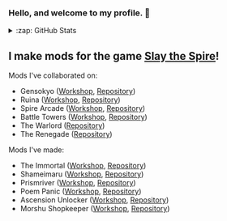 ### Hello, and welcome to my profile. 👋

<details>
  <summary>:zap: GitHub Stats</summary>

  <img align="middle" alt="nightbug's GitHub Stats" src="https://github-readme-stats.squeeny.vercel.app/api?username=nightbug&show_icons=true&hide_border=true" />

</details>

## I make mods for the game [Slay the Spire][spire]!

Mods I've collaborated on:

- Gensokyo ([Workshop][gensokyoWorkshop], [Repository][gensokyoRepo])
- Ruina ([Workshop][ruinaWorkshop], [Repository][ruinaRepo])
- Spire Arcade ([Workshop][arcadeWorkshop], [Repository][arcadeRepo])
- Battle Towers ([Workshop][battletowersWorkshop], [Repository][battletowersRepo])
- The Warlord ([Repository][warlordRepo])
- The Renegade ([Repository][renegadeRepo])

Mods I've made:

- The Immortal ([Workshop][mokouWorkshop], [Repository][mokouRepo])
- Shameimaru ([Workshop][ayaWorkshop], [Repository][ayaRepo])
- Prismriver ([Workshop][prismriverWorkshop], [Repository][prismriverRepo])
- Poem Panic ([Workshop][poemWorkshop], [Repository][poemRepo])
- Ascension Unlocker ([Workshop][unlockerWorkshop], [Repository][unlockerRepo])
- Morshu Shopkeeper ([Workshop][morshuWorkshop], [Repository][morshuRepo])

[spire]: https://store.steampowered.com/app/646570/Slay_the_Spire/

[gensokyoRepo]: https://github.com/Darkglade1/Gensokyo
[gensokyoWorkshop]: https://steamcommunity.com/sharedfiles/filedetails/?id=1943540698

[arcadeWorkshop]: https://steamcommunity.com/sharedfiles/filedetails/?id=2366400517
[arcadeRepo]: https://github.com/erasels/MinigamesTheSpire

[battleTowersWorkshop]: https://steamcommunity.com/sharedfiles/filedetails/?id=2724117330
[battleTowersRepo]: https://github.com/erasels/MtSAnniversary-BattleTowers

[warlordRepo]: https://github.com/Cartopol/STS_Community_Warlord_Mod
[renegadeRepo]: https://github.com/IGHARARI/heavenschildren

[mokouRepo]: https://github.com/squeeny/MokouMod
[mokouWorkshop]: https://steamcommunity.com/sharedfiles/filedetails/?id=2128916759

[ayaRepo]: https://github.com/squeeny/Shameimaru
[ayaWorkshop]: https://steamcommunity.com/sharedfiles/filedetails/?id=2407446370

[prismriverRepo]: https://github.com/squeeny/Prismriver
[prismriverWorkshop]: https://steamcommunity.com/sharedfiles/filedetails/?id=2430746771

[poemRepo]: https://github.com/squeeny/PoemPanic
[poemWorkshop]: https://steamcommunity.com/sharedfiles/filedetails/?id=2350128329

[unlockerWorkshop]: https://steamcommunity.com/sharedfiles/filedetails/?id=2023316023
[unlockerRepo]: https://github.com/squeeny/AscensionUnlocker

[morshuRepo]: https://github.com/squeeny/Morshu
[morshuWorkshop]: https://steamcommunity.com/sharedfiles/filedetails/?id=2377131075

[ruinaWorkshop]: https://steamcommunity.com/sharedfiles/filedetails/?id=2396661789
[ruinaRepo]: https://github.com/Darkglade1/Ruina
